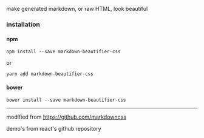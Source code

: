 make generated markdown, or raw HTML, look beautiful

### installation

#### npm

```
npm install --save markdown-beautifier-css
```

or

```
yarn add markdown-beautifier-css
```

#### bower

```
bower install --save markdown-beautifier-css
```

---

modified from https://github.com/markdowncss

demo's from react's github repository